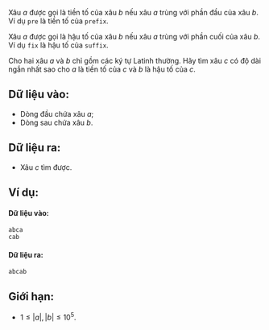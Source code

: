 Xâu $a$ được gọi là tiền tố của xâu $b$ nếu xâu $a$ trùng với phần đầu của xâu $b$. Ví dụ `pre` là tiền tố của `prefix`.

Xâu $a$ được gọi là hậu tố của xâu $b$ nếu xâu $a$ trùng với phần cuối của xâu $b$. Ví dụ `fix` là hậu tố của `suffix`.

Cho hai xâu $a$ và $b$ chỉ gồm các ký tự Latinh thường. Hãy tìm xâu $c$ có độ dài ngắn nhất sao cho $a$ là tiền tố của $c$ và $b$ là hậu tố của $c$.

## Dữ liệu vào:
- Dòng đầu chứa xâu $a$;
- Dòng sau chứa xâu $b$.

## Dữ liệu ra:
- Xâu $c$ tìm được.

## Ví dụ:
#### Dữ liệu vào:
```
abca
cab
```

#### Dữ liệu ra:
```
abcab
```

## Giới hạn:
- $1 ≤ |a|,|b| ≤ 10^5$.